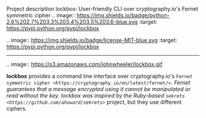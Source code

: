 Project description
lockbox: User-friendly CLI over cryptography.io's Fernet symmetric cipher
.. image:: https://img.shields.io/badge/python-2.6%202.7%203.3%203.4%203.5%203.6-blue.svg
:target: https://pypi.python.org/pypi/lockbox

.. image:: https://img.shields.io/badge/license-MIT-blue.svg
:target: https://pypi.python.org/pypi/lockbox

---------------

.. image:: https://s3.amazonaws.com/johnwheeler/lockbox.gif

**lockbox** provides a command line interface over cryptography.io's `Fernet symmetric cipher <https://cryptography.io/en/latest/fernet/>`_.
Fernet guarantees that a message encrypted using it cannot be manipulated or read without the key. lockbox was inspired by the Ruby-based
`sekrets <https://github.com/ahoward/sekrets>`_ project, but they use different ciphers.
